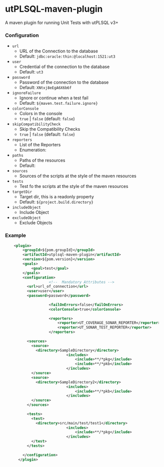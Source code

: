 # utPLSQL-maven-plugin
A maven plugin for running Unit Tests with utPLSQL v3+


### Configuration

* `url`
  * URL of the Connection to the database
  * Default: `jdbc:oracle:thin:@localhost:1521:ut3`
* `user`
  * Credential of the connection to the database
  * Default: `ut3`
* `password`
  * Password of the connection to the database
  * Default: `XNtxj8eEgA6X6b6f`
* `ignoreFailure`
  * Ignore or continue when a test fail
  * Default: `${maven.test.failure.ignore}`
* `colorConsole`
  * Colors in the console
  * `true` | `false` (default: `false`)
* `skipCompatibilityCheck`
  * Skip the Compatibility Checks
  * `true` | `false` (default: `false`)
* `reporters`
  * List of the Reporters
  * Enumeration: 
* `paths`
  * Paths of the resources
  * Default: 
* `sources`
  * Sources of the scripts at the style of the maven resources
* `tests`
  * Test fo the scripts at the style of the maven resources
* `targetDir`
  * Target dir, this is a readonly property
  * Default: `${project.build.directory}`
* `includeObject`
  * Include Object
* `excludeObject`
  * Exclude Objects



### Example
```xml
    <plugin>
        <groupId>${pom.groupId}</groupId>
        <artifactId>utplsql-maven-plugin</artifactId>
        <version>${pom.version}</version>
        <goals>
            <goal>test</goal>
        </goals>
        <configuration>
                	<!--  Mandatory Attributes -->
          <url>url_of_connection</url>
          <user>user</user>
          <password>password</password>
                	
					<failOnErrors>false</failOnErrors>
					<colorConsole>true</colorConsole>
					
					<reporters>
						<reporter>UT_COVERAGE_SONAR_REPORTER</reporter>
						<reporter>UT_SONAR_TEST_REPORTER</reporter>
					</reporters>
					
          <sources>
            <source>
              <directory>SampleDirectory</directory>
							<includes>
								<include>**/*pkg</include>
								<include>**/*pkb</include>
							</includes>
            </source>
            <source>
              <directory>SampleDirectory2</directory>
							<includes>
								<include>**/*pkb</include>
							</includes>
            </source>
          </sources>
                    
          <tests>
            <test>
              <directory>src/main/test/test1</directory>
							<includes>
								<include>**/*pkg</include>
							</includes>
            </test>
          </tests>
                    
        </configuration>
      </plugin>
```

